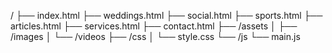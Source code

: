 /
├── index.html
├── weddings.html
├── social.html
├── sports.html
├── articles.html
├── services.html
├── contact.html
├── /assets
│   ├── /images
│   └── /videos
├── /css
│   └── style.css
└── /js
    └── main.js
